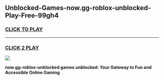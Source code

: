 
## Unblocked-Games-now.gg-roblox-unblocked-Play-Free-99gh4
<h3>
<a href="https://premium76.site?title=now.gg-roblox-unblocked&ref=23A">CLICK TO PLAY</a></h3>
<hr>

<h3>
<a href="https://premium76.site?title=now.gg-roblox-unblocked&ref=23A">CLICK 2 PLAY</a>
  
</h3>

<a href="https://premium76.site?title=now.gg-roblox-unblocked&ref=23A"><img src="https://clearcache.store/games.png"></a>


**now.gg-roblox-unblocked games unblocked: Your Gateway to Fun and Accessible Online Gaming**
